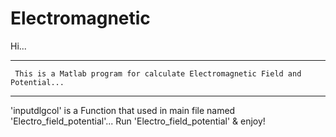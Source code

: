 # Electromagnetic

Hi...
***
     This is a Matlab program for calculate Electromagnetic Field and Potential...
***

'inputdlgcol' is a Function that used in main file named 'Electro_field_potential'...
Run 'Electro_field_potential' & enjoy!
